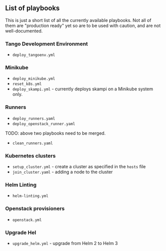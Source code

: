 ## List of playbooks

This is just a short list of all the currently available playbooks. Not all of them are "production ready" yet so are to be used with caution, and are not well-documented.

### Tango Development Environment
* `deploy_tangoenv.yml`

### Minikube
* `deploy_minikube.yml`
* `reset_k8s.yml`
* `deploy_skampi.yml` - currently deploys skampi on a Minikube system only.

### Runners
* `deploy_runners.yaml`
* `deploy_openstack_runner.yaml`

TODO: above two playbooks need to be merged.

* `clean_runners.yaml`

### Kubernetes clusters
* `setup_cluster.yml` - create a cluster as specified in the `hosts` file
* `join_cluster.yaml` - adding a node to the cluster

### Helm Linting
* `helm-linting.yml`

### Openstack provisioners
* `openstack.yml`

### Upgrade Hel
* `upgrade_helm.yml` - upgrade from Helm 2 to Helm 3